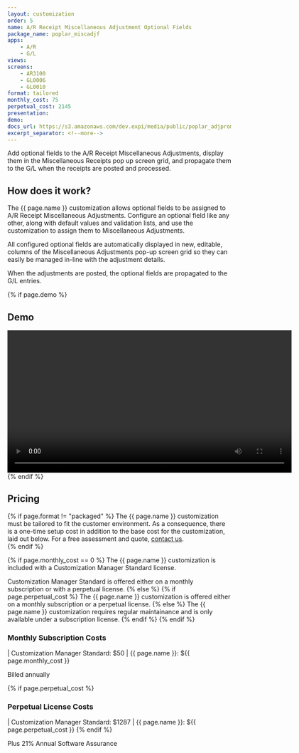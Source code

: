 ```yaml
---
layout: customization
order: 5
name: A/R Receipt Miscellaneous Adjustment Optional Fields
package_name: poplar_miscadjf
apps:
    - A/R
    - G/L
views:
screens:
    - AR3100
    - GL0006
    - GL0010
format: tailored
monthly_cost: 75
perpetual_cost: 2145
presentation: 
demo: 
docs_url: https://s3.amazonaws.com/dev.expi/media/public/poplar_adjpromo-1.1.2/docs/index.html
excerpt_separator: <!--more-->
---
```


Add optional fields to the A/R Receipt Miscellaneous Adjustments, display them
in the Miscellaneous Receipts pop up screen grid, and propagate them to the G/L
when the receipts are posted and processed.
<!--more-->

## How does it work?

The {{ page.name }} customization allows optional fields to be assigned to 
A/R Receipt Miscellaneous Adjustments.  Configure an optional field like any
other, along with default values and validation lists, and use the 
customization to assign them to Miscellaneous Adjustments.

All configured optional fields are automatically displayed in new, editable,
columns of the Miscellaneous Adjustments pop-up screen grid so they can easily
be managed in-line with the adjustment details.

When the adjustments are posted, the optional fields are propagated to the G/L
entries.

{% if page.demo %}
## Demo

<video width="640" controls>
  <source src="{{ page.demo }}" type="video/mp4">
  Your browser doesn't support the video tag.
</video>
{% endif %}

## Pricing

{% if page.format != "packaged" %}
The {{ page.name }} customization must be tailored to fit the customer 
environment. As a consequence, there is a one-time setup cost in addition 
to the base cost for the customization, laid out below. For a free assessment
and quote,  <a href="mailto:chris@poplars.dev">contact us</a>.  
{% endif %}

{% if page.monthly_cost == 0 %}
The {{ page.name }} customization is included with a Customization Manager 
Standard license.  

Customization Manager Standard is offered either on a monthly 
subscription or with a perpetual license.
{% else %}
    {% if page.perpetual_cost %}
The {{ page.name }} customization is offered either on a monthly 
subscription or a perpetual license.
    {% else %}
The {{ page.name }} customization requires regular maintainance and is only
available under a subscription license.
    {% endif %}
{% endif %}

### Monthly Subscription Costs

| Customization Manager Standard: $50
| {{ page.name }}: ${{ page.monthly_cost }}

Billed annually

{% if page.perpetual_cost %}
### Perpetual License Costs

| Customization Manager Standard: $1287
| {{ page.name }}: ${{ page.perpetual_cost }}
{% endif %}

Plus 21% Annual Software Assurance
